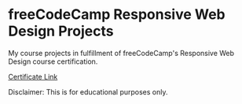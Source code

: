 # freeCodeCamp Responsive Web Design Projects
My course projects in fulfillment of freeCodeCamp's Responsive Web Design course certification.

[Certificate Link](https://www.freecodecamp.org/certification/emanator-acheron/responsive-web-design)

Disclaimer: This is for educational purposes only.
